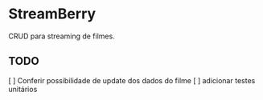 # StreamBerry

CRUD para streaming de filmes.

## TODO

[ ] Conferir possibilidade de update dos dados do filme
[ ] adicionar testes unitários
